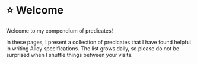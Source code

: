 # ⭐ Welcome

Welcome to my compendium of predicates!

In these pages, I present a collection of predicates that I have found helpful in writing Alloy specifications. The list grows daily, so please do not be surprised when I shuffle things between your visits.
